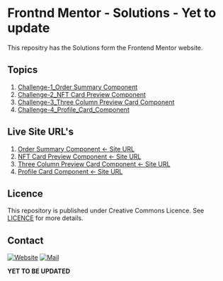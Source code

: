 # Frontnd Mentor - Solutions - Yet to update 

This repositry has the Solutions form the Frontend Mentor website. 

## Topics 

1. [Challenge-1_Order Summary Component](/Challenge-1-Order_Summary_Component)
2. [Challenge-2_NFT Card Preview Component](/Challenge-2-NFT_Preview_Card_Component)
3. [Challenge-3_Three Column Preview Card Component](/Challenge-3-Three_Column_Preview_card_Component)
4. [Challenge-4_Profile_Card_Component](/Challenge-4-Profile_Card_Component)

## Live Site URL's 

1. [Order Summary Component <- Site URL](https://ruban2205.github.io/FrontEndMentor-Solutions/Challenge-1-Order_Summary_Component/order-summary-component-main/index.html)
2. [NFT Card Preview Component <- Site URL](https://ruban2205.github.io/FrontEndMentor-Solutions/Challenge-2-NFT_Preview_Card_Component/NFT-Preview-card-component/index.html)
3. [Three Column Preview Card Component <- Site URL](https://ruban2205.github.io/FrontEndMentor-Solutions/Challenge-3-Three_Column_Preview_card_Component/3-column-preview-card-component-main/index.html)
4. [Profile Card Component <- Site URL](https://ruban2205.github.io/FrontEndMentor-Solutions/Challenge-4-Profile_Card_Component/profile-card-component-main/index.html)

## Licence 

This repository is published under Creative Commons Licence. See [LICENCE](/LICENCE) for more details. 

## Contact

[![Website](https://img.shields.io/badge/website-000000?style=for-the-badge&logo=About.me&logoColor=white)](https://rubangino.in/)
[![Mail](https://img.shields.io/badge/Gmail-D14836?style=for-the-badge&logo=gmail&logoColor=white)](mailto:info@rubangino.in)


**YET TO BE UPDATED**
